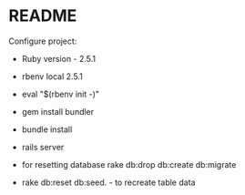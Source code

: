 # README

Configure project:

* Ruby version -  2.5.1
 * rbenv local 2.5.1 
 * eval "$(rbenv init -)"

* gem install bundler

* bundle install

* rails server 

* for resetting database rake db:drop db:create db:migrate

* rake db:reset db:seed. - to recreate table data

